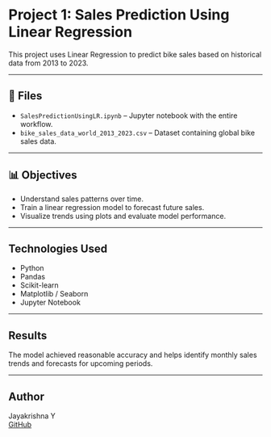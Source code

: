 # Project 1: Sales Prediction Using Linear Regression 

This project uses Linear Regression to predict bike sales based on historical data from 2013 to 2023.

---

## 📂 Files

- `SalesPredictionUsingLR.ipynb` – Jupyter notebook with the entire workflow.
- `bike_sales_data_world_2013_2023.csv` – Dataset containing global bike sales data.

---

## 📊 Objectives

- Understand sales patterns over time.
- Train a linear regression model to forecast future sales.
- Visualize trends using plots and evaluate model performance.

---

## Technologies Used

- Python
- Pandas
- Scikit-learn
- Matplotlib / Seaborn
- Jupyter Notebook

---

## Results

The model achieved reasonable accuracy and helps identify monthly sales trends and forecasts for upcoming periods.

---



## Author

Jayakrishna Y  
[GitHub](https://github.com/jayakrishna662)

